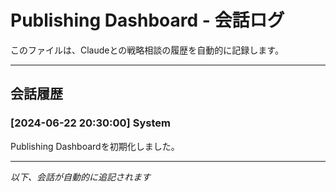 # Publishing Dashboard - 会話ログ

このファイルは、Claudeとの戦略相談の履歴を自動的に記録します。

---

## 会話履歴

### [2024-06-22 20:30:00] System
Publishing Dashboardを初期化しました。

---

*以下、会話が自動的に追記されます*